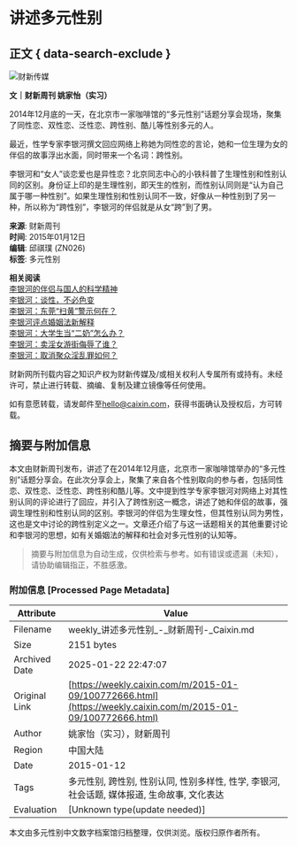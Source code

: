 # 讲述多元性别

## 正文 { data-search-exclude }


![财新传媒](https://file.caixin.com/file/weixin/cx_logo.jpg)

**文｜财新周刊 姚家怡（实习）**

2014年12月底的一天，在北京市一家咖啡馆的“多元性别”话题分享会现场，聚集了同性恋、双性恋、泛性恋、跨性别、酷儿等性别多元的人。

最近，性学专家李银河撰文回应网络上称她为同性恋的言论，她和一位生理为女的伴侣的故事浮出水面，同时带来一个名词：跨性别。

李银河和“女人”谈恋爱也是异性恋？北京同志中心的小铁科普了生理性别和性别认同的区别。身份证上印的是生理性别，即天生的性别，而性别认同则是“认为自己属于哪一种性别”。如果生理性别和性别认同不一致，好像从一种性别到了另一种，所以称为“跨性别”，李银河的伴侣就是从女“跨”到了男。

**来源**: 财新周刊  
**时间**: 2015年01月12日  
**编辑**: 邱祺璞 (ZN026)  
**标签**: 多元性别 

**相关阅读**  
[李银河的伴侣与国人的科学精神](https://opinion.caixin.com/m/2014-12-24/100767373.html)  
[李银河：谈性，不必色变](https://video.caixin.com/m/2014-06-16/100691165.html)  
[李银河：东莞“扫黄”警示何在？](https://opinion.caixin.com/m/2014-02-10/100636903.html)  
[李银河评点婚姻法新解释](https://video.caixin.com/m/2011-08-31/100296629.html)  
[李银河：大学生当“二奶”怎么办？](https://opinion.caixin.com/m/2010-08-19/100189658.html)  
[李银河：卖淫女游街侮辱了谁？](https://opinion.caixin.com/m/2010-07-26/100189644.html)  
[李银河：取消聚众淫乱罪如何？](https://opinion.caixin.com/m/2010-05-21/100189601.html) 

财新网所刊载内容之知识产权为财新传媒及/或相关权利人专属所有或持有。未经许可，禁止进行转载、摘编、复制及建立镜像等任何使用。

如有意愿转载，请发邮件至[hello@caixin.com](mailto:hello@caixin.com)，获得书面确认及授权后，方可转载。
<!-- tcd_original_link https://weekly.caixin.com/m/2015-01-09/100772666.html -->


## 摘要与附加信息

<!-- tcd_abstract -->
本文由财新周刊发布，讲述了在2014年12月底，北京市一家咖啡馆举办的“多元性别”话题分享会。在此次分享会上，聚集了来自各个性别取向的参与者，包括同性恋、双性恋、泛性恋、跨性别和酷儿等。文中提到性学专家李银河对网络上对其性别认同的评论进行了回应，并引入了跨性别这一概念，讲述了她和伴侣的故事，强调生理性别和性别认同的区别。李银河的伴侣为生理女性，但其性别认同为男性，这也是文中讨论的跨性别定义之一。文章还介绍了与这一话题相关的其他重要讨论和李银河的思想，如有关婚姻法的解释和社会对多元性别的认知等。
<!-- tcd_abstract_end -->

> 摘要与附加信息为自动生成，仅供检索与参考。如有错误或遗漏（未知），请协助编辑指正，不胜感激。

### 附加信息 [Processed Page Metadata]

| Attribute       | Value                                  |
|-----------------|----------------------------------------|
| Filename        | weekly_讲述多元性别_-_财新周刊-_Caixin.md                             |
| Size            | 2151 bytes                           |
| Archived Date   | 2025-01-22 22:47:07                             |
| Original Link   | [https://weekly.caixin.com/m/2015-01-09/100772666.html](https://weekly.caixin.com/m/2015-01-09/100772666.html)                       |
| Author          | 姚家怡（实习），财新周刊                               |
| Region          | 中国大陆                               |
| Date            | 2015-01-12                                 |
| Tags            | 多元性别, 跨性别, 性别认同, 性别多样性, 性学, 李银河, 社会话题, 媒体报道, 生命故事, 文化表达                                 |
| Evaluation            | [Unknown type(update needed)]                                 |
<!-- tcd_table_end -->

本文由多元性别中文数字档案馆归档整理，仅供浏览。版权归原作者所有。
